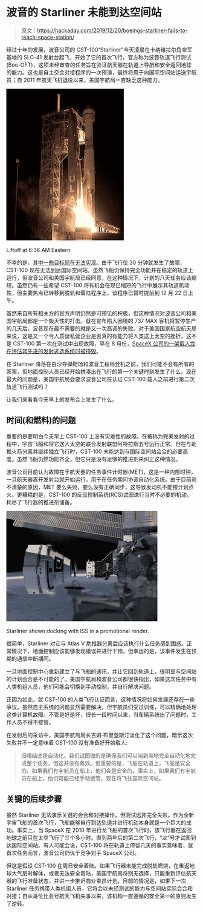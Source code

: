 # 波音的 Starliner 未能到达空间站

> 原文：<https://hackaday.com/2019/12/20/boeings-starliner-fails-to-reach-space-station/>

经过十年的发展，波音公司的 CST-100“Starliner”今天凌晨在卡纳维拉尔角空军基地的 SLC-41 发射台起飞，开始了它的首次飞行。官方称为波音轨道飞行测试(Boe-OFT)，这项未经审查的任务旨在验证航天器在轨道上导航和安全返回地球的能力。这也是自主交会对接程序的一次预演，最终将用于向国际空间站运送宇航员；自 2011 年航天飞机退役以来，美国宇航局一直缺乏这种能力。

[![](img/b2be317663ad48835c0a99c77f9e6d6d.png)](https://hackaday.com/wp-content/uploads/2019/12/starliner_liftoff.jpg)

Liftoff at 6:36 AM Eastern

不幸的是，[其中一些目标现在无法实现](https://starlinerupdates.com/boeing-statement-on-the-starliner-orbital-flight-test/)。由于飞行仅 30 分钟就发生了故障，CST-100 现在无法到达国际空间站。虽然飞船仍保持完全功能并在稳定的轨道上运行，但波音公司和美国宇航局已经同意，在这种情况下，计划的八天任务应该缩短。虽然仍有一些希望 CST-100 将有机会在现已缩短的飞行中展示其轨道机动性，但主要焦点已转移到脱轨和着陆程序上，该程序已暂时提前到 12 月 22 日上午。

虽然来自所有相关方的官方声明仍然是可预见的积极，但这种情况对波音公司和美国宇航局都是一个毁灭性的打击。就在宣布陷入困境的 737 MAX 客机将暂停生产的几天后，波音现在最不需要的就是又一次高调的失败。对于美国国家航空航天局来说，这是又一个令人质疑私营企业是否真的有能力将人类送上太空的挫折。这不是 CST-100 第一次在测试中出现故障，早在 8 月份，[SpaceX 公司的一架载人龙在评估其先进的发射逃逸系统时被撞毁](https://hackaday.com/2019/08/05/spacex-clips-dragons-wings-after-investigation/)。

在 Starliner 降落在白沙导弹靶场和波音工程师登机之前，我们可能不会有所有的答案，但地面控制人员已经开始拼凑出在飞行的第一个关键时刻发生了什么。现在最大的问题是，美国宇航局会要求波音公司在认证 CST-100 载人之前进行第二次轨道飞行测试吗？

让我们来看看今天早上的发布会上发生了什么。

## 时间(和燃料)的问题

重要的是要明白今天早上 CST-100 上没有灾难性的故障。在被称为完美发射的过程中，宇宙飞船和将它送入太空的联合发射联盟阿特拉斯五号运行正常。但在与助推火箭分离并继续独立飞行时，CST-100 未能达到与国际空间站会合的必要高度。虽然飞船仍然功能齐全，但它只是没有足够的推进剂来纠正这种情况。

波音公司目前认为故障在于航天器的任务事件计时器(MET)，这是一种内部时钟，一旦航天器离开发射台就开始运行，用于在任务期间协调自动化系统。由于目前尚不清楚的原因，MET 要么失败，要么没有正确同步，这导致发动机不能按计划点火。更糟糕的是，CST-100 的反应控制系统(RCS)试图进行当时不必要的机动，耗尽了飞行器的推进剂储备。

[![](img/3b05a60f4127024ba706d0924d372466.png)](https://hackaday.com/wp-content/uploads/2019/12/starliner_dock.jpg)

Starliner shown docking with ISS in a promotional render.

很简单，Starliner 对它与 Atlas V 助推器分离后应该执行什么任务感到困惑。正常情况下，地面控制应该能够发现错误并进行干预，但幸运的是，该事件发生在预期的通信中断期间。

一旦地面控制中心重新建立了与飞船的通讯，并让它回到轨道上，很明显与空间站的计划会合是不可能的了。美国宇航局和波音公司都很快指出，如果这次任务中有人类机组人员，他们可能会切换到手动控制，并自行解决问题。

正因为如此，就 CST-100 的人类飞行认证而言，这种情况将如何发展还存在一些争议。虽然自主系统的问题显然需要解决，但宇航员们受过训练，可以精确地处理这类计算机故障。不管是好是坏，很长一段时间以来，当车辆系统出了问题时，工作人员不得不接管。

在发射后的采访中，美国宇航局局长吉姆·布里登斯汀淡化了这个问题，暗示这次失败并不一定意味着 CST-100 没有准备好开始载人:

> 归根结底是自动化。我们试图做的是确保我们可以端到端地完全自动化地完成整个任务，但这并没有奏效。但重要的是，飞船在轨道上，飞船是安全的。如果我们有宇航员在船上，他们会是安全的。事实上，如果我们有宇航员在船上，他们可能已经手动接管，现在将飞往国际空间站。

## 关键的后续步骤

虽然 Starliner 无法演示关键的会合和对接操作，但测试远非完全失败。作为全新宇宙飞船的首次飞行，飞船能够自行到达轨道并进行机动本身就是一个巨大的成功。事实上，当 SpaceX 在 2010 年进行龙飞船的首次飞行时，该飞行器在返回地球之前只在太空飞行了三个多小时。直到两年后的第二次飞行，“龙”号才试图到达国际空间站。有人可能会说，CST-100 将在轨道上停留几天的事实意味着，就首次任务而言，波音公司仍优于竞争对手 SpaceX 公司。

但这是假设 CST-100 在周日安全着陆。如果飞行器未能完成脱轨燃烧，在重返地球大气层时解体，或者无法安全着陆，美国宇航局将别无选择，只能重新评估航天器的飞行准备状态，并进一步推迟商业乘员计划。目前的情况是，如果下一次 Starliner 任务携带人类机组人员，它将会以未经测试的能力与空间站实际会合和对接；自从哥伦比亚号航天飞机失事以来，该机构一直遵循的安全第一的原则发生了逆转。